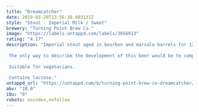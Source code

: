 ```yaml
---
title: "Dreamcatcher"
date: 2019-03-20T13:56:38.003131Z
style: "Stout - Imperial Milk / Sweet"
brewery: "Turning Point Brew Co."
image: "https://labels.untappd.com/labels/3056913"
rating: "4.17"
description: "Imperial stout aged in bourbon and marsala barrels for 12 months, then blended together.  The only way to describe the development of this beer would be to compare it to that time we poured 2 tonnes of dates from the door of a stunt plane into a chocolate river flowing through a vineyard in Sicily.  Suitable for vegetarians.  Contains lactose."
untappd_url: "https://untappd.com/b/turning-point-brew-co-dreamcatcher/3056913"
abv: "10.0"
ibu: "0"
robots: noindex,nofollow
---
```

